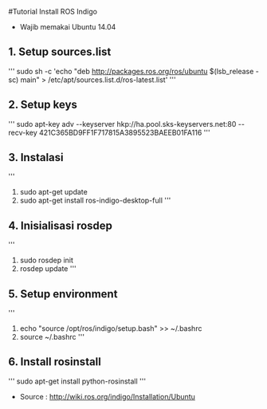 #Tutorial Install ROS Indigo
- Wajib memakai Ubuntu 14.04
## 1. Setup sources.list
'''
sudo sh -c 'echo "deb http://packages.ros.org/ros/ubuntu $(lsb_release -sc) main" > /etc/apt/sources.list.d/ros-latest.list'
'''
## 2. Setup keys
'''
sudo apt-key adv --keyserver hkp://ha.pool.sks-keyservers.net:80 --recv-key 421C365BD9FF1F717815A3895523BAEEB01FA116
'''
## 3. Instalasi
'''
1. sudo apt-get update
2. sudo apt-get install ros-indigo-desktop-full
'''
## 4. Inisialisasi rosdep
'''
1. sudo rosdep init
2. rosdep update
'''
## 5. Setup environment
'''
1. echo "source /opt/ros/indigo/setup.bash" >> ~/.bashrc
2. source ~/.bashrc
'''
## 6. Install rosinstall
'''
sudo apt-get install python-rosinstall
'''

- Source : http://wiki.ros.org/indigo/Installation/Ubuntu
